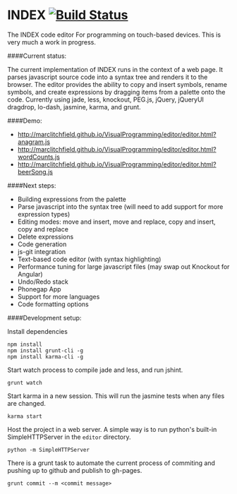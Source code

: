 INDEX  [![Build Status](https://travis-ci.org/marclitchfield/INDEX.png?branch=master)](https://travis-ci.org/marclitchfield/INDEX)
==================

The INDEX code editor
For programming on touch-based devices. This is very much a work in progress.

####Current status:

The current implementation of INDEX runs in the context of a web page. It parses javascript source code into a syntax tree and renders it to the browser. The editor provides the ability to copy and insert symbols, rename symbols, and create expressions by dragging items from a palette onto the code. Currently using jade, less, knockout, PEG.js, jQuery, jQueryUI dragdrop, lo-dash, jasmine, karma, and grunt.

####Demo:

* http://marclitchfield.github.io/VisualProgramming/editor/editor.html?anagram.js
* http://marclitchfield.github.io/VisualProgramming/editor/editor.html?wordCounts.js
* http://marclitchfield.github.io/VisualProgramming/editor/editor.html?beerSong.js

####Next steps:
* Building expressions from the palette
* Parse javascript into the syntax tree (will need to add support for more expression types)
* Editing modes: move and insert, move and replace, copy and insert, copy and replace
* Delete expressions
* Code generation
* js-git integration
* Text-based code editor (with syntax highlighting)
* Performance tuning for large javascript files (may swap out Knockout for Angular)
* Undo/Redo stack
* Phonegap App
* Support for more languages
* Code formatting options

####Development setup:

Install dependencies
````
npm install
npm install grunt-cli -g
npm install karma-cli -g
````

Start watch process to compile jade and less, and run jshint.

````grunt watch````

Start karma in a new session. This will run the jasmine tests when any files are changed.

````karma start````

Host the project in a web server. A simple way is to run python's built-in SimpleHTTPServer in the ```editor``` directory.

````python -m SimpleHTTPServer````

There is a grunt task to automate the current process of commiting and pushing up to github and publish to gh-pages.

````grunt commit --m <commit message>````
